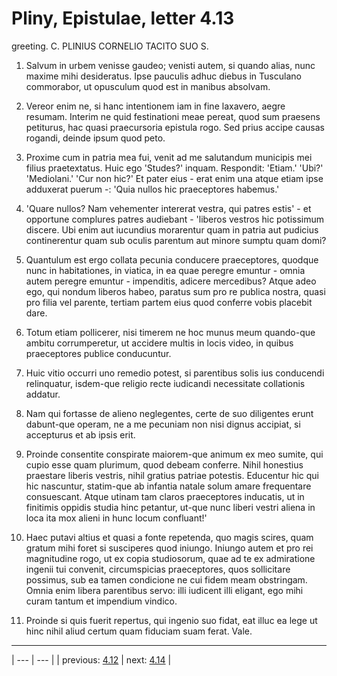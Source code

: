 # Pliny, Epistulae, letter 4.13

greeting. C. PLINIUS CORNELIO TACITO SUO S.



1. Salvum in urbem venisse gaudeo; venisti autem, si quando alias, nunc maxime mihi desideratus. Ipse pauculis adhuc diebus in Tusculano commorabor, ut opusculum quod est in manibus absolvam.



2. Vereor enim ne, si hanc intentionem iam in fine laxavero, aegre resumam. Interim ne quid festinationi meae pereat, quod sum praesens petiturus, hac quasi praecursoria epistula rogo. Sed prius accipe causas rogandi, deinde ipsum quod peto.



3. Proxime cum in patria mea fui, venit ad me salutandum municipis mei filius praetextatus. Huic ego 'Studes?' inquam. Respondit: 'Etiam.' 'Ubi?' 'Mediolani.' 'Cur non hic?' Et pater eius - erat enim una atque etiam ipse adduxerat puerum -: 'Quia nullos hic praeceptores habemus.'



4. 'Quare nullos? Nam vehementer intererat vestra, qui patres estis' - et opportune complures patres audiebant - 'liberos vestros hic potissimum discere. Ubi enim aut iucundius morarentur quam in patria aut pudicius continerentur quam sub oculis parentum aut minore sumptu quam domi?



5. Quantulum est ergo collata pecunia conducere praeceptores, quodque nunc in habitationes, in viatica, in ea quae peregre emuntur - omnia autem peregre emuntur - impenditis, adicere mercedibus? Atque adeo ego, qui nondum liberos habeo, paratus sum pro re publica nostra, quasi pro filia vel parente, tertiam partem eius quod conferre vobis placebit dare.



6. Totum etiam pollicerer, nisi timerem ne hoc munus meum quando-que ambitu corrumperetur, ut accidere multis in locis video, in quibus praeceptores publice conducuntur.



7. Huic vitio occurri uno remedio potest, si parentibus solis ius conducendi relinquatur, isdem-que religio recte iudicandi necessitate collationis addatur.



8. Nam qui fortasse de alieno neglegentes, certe de suo diligentes erunt dabunt-que operam, ne a me pecuniam non nisi dignus accipiat, si accepturus et ab ipsis erit.



9. Proinde consentite conspirate maiorem-que animum ex meo sumite, qui cupio esse quam plurimum, quod debeam conferre. Nihil honestius praestare liberis vestris, nihil gratius patriae potestis. Educentur hic qui hic nascuntur, statim-que ab infantia natale solum amare frequentare consuescant. Atque utinam tam claros praeceptores inducatis, ut in finitimis oppidis studia hinc petantur, ut-que nunc liberi vestri aliena in loca ita mox alieni in hunc locum confluant!'



10. Haec putavi altius et quasi a fonte repetenda, quo magis scires, quam gratum mihi foret si susciperes quod iniungo. Iniungo autem et pro rei magnitudine rogo, ut ex copia studiosorum, quae ad te ex admiratione ingenii tui convenit, circumspicias praeceptores, quos sollicitare possimus, sub ea tamen condicione ne cui fidem meam obstringam. Omnia enim libera parentibus servo: illi iudicent illi eligant, ego mihi curam tantum et impendium vindico.



11. Proinde si quis fuerit repertus, qui ingenio suo fidat, eat illuc ea lege ut hinc nihil aliud certum quam fiduciam suam ferat. Vale.



---

| --- | --- |
| previous: [4.12](../4.12/) | next: [4.14](../4.14/) |